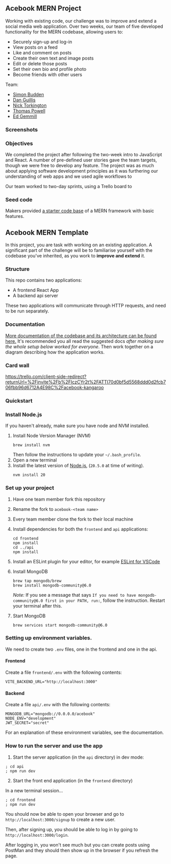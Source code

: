 <!-- Intro, 
Screenshots
Objectives
Process - Trello, 
How to install
Seed project
 -->


## Acebook MERN Project

Working with existing code, our challenge was to improve and extend a
social media web application. Over two weeks, our team of five developed 
functionality for the MERN codebase, allowing users to:
- Securely sign-up and log-in
- View posts on a feed
- Like and comment on posts
- Create their own text and image posts
- Edit or delete those posts
- Set their own bio and profile photo
- Become friends with other users

Team:
- [Simon Budden](https://github.com/fantastito)
- [Dan Guillis](https://github.com/dgullis) 
- [Nick Torkington](https://github.com/N1ckT0rk)
- [Thomas Powell](https://github.com/fnepnep83)
- [Ed Gemmill](https://github.com/EdGemmill)

### Screenshots

### Objectives

We completed the project after following the two-week intro to JavaScript
and React. A number of pre-defined user stories gave the team targets, though
we were free to develop any feature. The project was as much about applying 
software development principles as it was furthering our understanding of web 
apps and we used agile workflows to 

Our team worked to two-day sprints, using a Trello board to 

### Seed code
Makers provided [a starter code base](https://github.com/makersacademy/acebook-mern-vite) of a MERN framework with basic features. 

## Acebook MERN Template

In this project, you are task with working on an existing application. A
significant part of the challenge will be to familiarise yourself with the
codebase you've inherited, as you work to **improve and extend** it.

### Structure

This repo contains two applications:

- A frontend React App
- A backend api server

These two applications will communicate through HTTP requests, and need to be
run separately.

### Documentation

[More documentation of the codebase and its architecture can be found here.](./DOCUMENTATION.md)
It's recommended you all read the suggested docs _after making sure the whole
setup below worked for everyone_. Then work together on a diagram describing how
the application works.

### Card wall

https://trello.com/client-side-redirect?returnUrl=%2Finvite%2Fb%2FIczCYr2t%2FATTI70d0bf5d5568ddd0d2fcb706fbb96d6712A4E98C%2Facebook-kangaroo

### Quickstart

### Install Node.js

If you haven't already, make sure you have node and NVM installed.

1. Install Node Version Manager (NVM)
   ```
   brew install nvm
   ```
   Then follow the instructions to update your `~/.bash_profile`.
2. Open a new terminal
3. Install the latest version of [Node.js](https://nodejs.org/en/), (`20.5.0` at
   time of writing).
   ```
   nvm install 20
   ```

### Set up your project

1. Have one team member fork this repository
2. Rename the fork to `acebook-<team name>`
3. Every team member clone the fork to their local machine
4. Install dependencies for both the `frontend` and `api` applications:
   ```
   cd frontend
   npm install
   cd ../api
   npm install
   ```
5. Install an ESLint plugin for your editor, for example
   [ESLint for VSCode](https://marketplace.visualstudio.com/items?itemName=dbaeumer.vscode-eslint)
6. Install MongoDB
   ```
   brew tap mongodb/brew
   brew install mongodb-community@6.0
   ```
   _Note:_ If you see a message that says
   `If you need to have mongodb-community@6.0 first in your PATH, run:`, follow
   the instruction. Restart your terminal after this.
7. Start MongoDB

   ```
   brew services start mongodb-community@6.0
   ```

### Setting up environment variables.

We need to create two `.env` files, one in the frontend and one in the api.

#### Frontend

Create a file `frontend/.env` with the following contents:

```
VITE_BACKEND_URL="http://localhost:3000"
```

#### Backend

Create a file `api/.env` with the following contents:

```
MONGODB_URL="mongodb://0.0.0.0/acebook"
NODE_ENV="development"
JWT_SECRET="secret"
```

For an explanation of these environment variables, see the documentation.

### How to run the server and use the app

1. Start the server application (in the `api` directory) in dev mode:

```
; cd api
; npm run dev
```

2. Start the front end application (in the `frontend` directory)

In a new terminal session...

```
; cd frontend
; npm run dev
```

You should now be able to open your browser and go to
`http://localhost:3000/signup` to create a new user.

Then, after signing up, you should be able to log in by going to
`http://localhost:3000/login`.

After logging in, you won't see much but you can create posts using PostMan and
they should then show up in the browser if you refresh the page.
